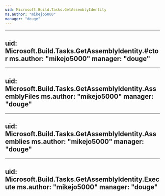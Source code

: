 ```yaml
---
uid: Microsoft.Build.Tasks.GetAssemblyIdentity
ms.author: "mikejo5000"
manager: "douge"
---
```


---
uid: Microsoft.Build.Tasks.GetAssemblyIdentity.#ctor
ms.author: "mikejo5000"
manager: "douge"
---

---
uid: Microsoft.Build.Tasks.GetAssemblyIdentity.AssemblyFiles
ms.author: "mikejo5000"
manager: "douge"
---

---
uid: Microsoft.Build.Tasks.GetAssemblyIdentity.Assemblies
ms.author: "mikejo5000"
manager: "douge"
---

---
uid: Microsoft.Build.Tasks.GetAssemblyIdentity.Execute
ms.author: "mikejo5000"
manager: "douge"
---
